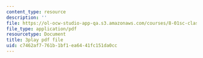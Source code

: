 ```yaml
---
content_type: resource
description: ''
file: https://ol-ocw-studio-app-qa.s3.amazonaws.com/courses/8-01sc-classical-mechanics-fall-2016/c7462af7761b1bf1ea6441fc151da0cc_Vg8t8_IOHDg.pdf
file_type: application/pdf
resourcetype: Document
title: 3play pdf file
uid: c7462af7-761b-1bf1-ea64-41fc151da0cc
---
```

